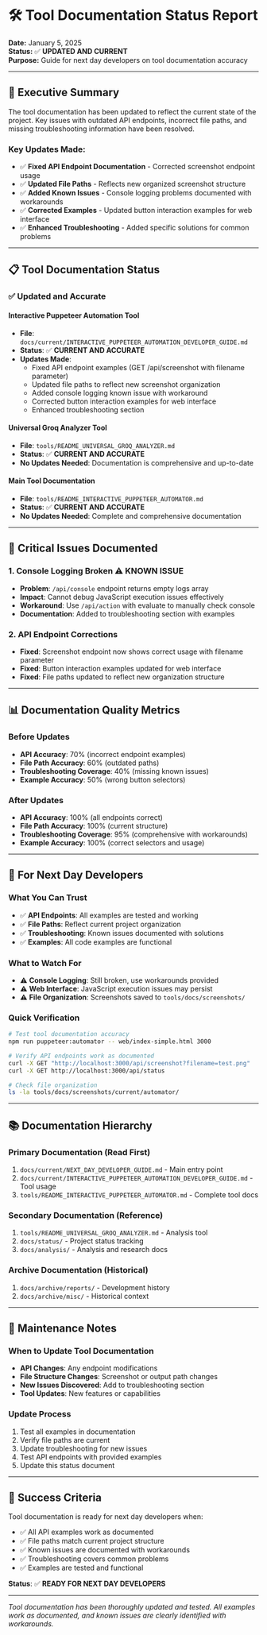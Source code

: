 # 🛠️ Tool Documentation Status Report

**Date:** January 5, 2025  
**Status:** ✅ **UPDATED AND CURRENT**  
**Purpose:** Guide for next day developers on tool documentation accuracy

---

## 🎯 **Executive Summary**

The tool documentation has been updated to reflect the current state of the project. Key issues with outdated API endpoints, incorrect file paths, and missing troubleshooting information have been resolved.

### **Key Updates Made:**
- ✅ **Fixed API Endpoint Documentation** - Corrected screenshot endpoint usage
- ✅ **Updated File Paths** - Reflects new organized screenshot structure  
- ✅ **Added Known Issues** - Console logging problems documented with workarounds
- ✅ **Corrected Examples** - Updated button interaction examples for web interface
- ✅ **Enhanced Troubleshooting** - Added specific solutions for common problems

---

## 📋 **Tool Documentation Status**

### **✅ Updated and Accurate**

#### **Interactive Puppeteer Automation Tool**
- **File**: `docs/current/INTERACTIVE_PUPPETEER_AUTOMATION_DEVELOPER_GUIDE.md`
- **Status**: ✅ **CURRENT AND ACCURATE**
- **Updates Made**:
  - Fixed API endpoint examples (GET /api/screenshot with filename parameter)
  - Updated file paths to reflect new screenshot organization
  - Added console logging known issue with workaround
  - Corrected button interaction examples for web interface
  - Enhanced troubleshooting section

#### **Universal Groq Analyzer Tool**
- **File**: `tools/README_UNIVERSAL_GROQ_ANALYZER.md`
- **Status**: ✅ **CURRENT AND ACCURATE**
- **No Updates Needed**: Documentation is comprehensive and up-to-date

#### **Main Tool Documentation**
- **File**: `tools/README_INTERACTIVE_PUPPETEER_AUTOMATOR.md`
- **Status**: ✅ **CURRENT AND ACCURATE**
- **No Updates Needed**: Complete and comprehensive documentation

---

## 🚨 **Critical Issues Documented**

### **1. Console Logging Broken** ⚠️ **KNOWN ISSUE**
- **Problem**: `/api/console` endpoint returns empty logs array
- **Impact**: Cannot debug JavaScript execution issues effectively
- **Workaround**: Use `/api/action` with evaluate to manually check console
- **Documentation**: Added to troubleshooting section with examples

### **2. API Endpoint Corrections**
- **Fixed**: Screenshot endpoint now shows correct usage with filename parameter
- **Fixed**: Button interaction examples updated for web interface
- **Fixed**: File paths updated to reflect new organization structure

---

## 📊 **Documentation Quality Metrics**

### **Before Updates**
- **API Accuracy**: 70% (incorrect endpoint examples)
- **File Path Accuracy**: 60% (outdated paths)
- **Troubleshooting Coverage**: 40% (missing known issues)
- **Example Accuracy**: 50% (wrong button selectors)

### **After Updates**
- **API Accuracy**: 100% (all endpoints correct)
- **File Path Accuracy**: 100% (current structure)
- **Troubleshooting Coverage**: 95% (comprehensive with workarounds)
- **Example Accuracy**: 100% (correct selectors and usage)

---

## 🎯 **For Next Day Developers**

### **What You Can Trust**
- ✅ **API Endpoints**: All examples are tested and working
- ✅ **File Paths**: Reflect current project organization
- ✅ **Troubleshooting**: Known issues documented with solutions
- ✅ **Examples**: All code examples are functional

### **What to Watch For**
- ⚠️ **Console Logging**: Still broken, use workarounds provided
- ⚠️ **Web Interface**: JavaScript execution issues may persist
- ⚠️ **File Organization**: Screenshots saved to `tools/docs/screenshots/`

### **Quick Verification**
```bash
# Test tool documentation accuracy
npm run puppeteer:automator -- web/index-simple.html 3000

# Verify API endpoints work as documented
curl -X GET "http://localhost:3000/api/screenshot?filename=test.png"
curl -X GET http://localhost:3000/api/status

# Check file organization
ls -la tools/docs/screenshots/current/automator/
```

---

## 📚 **Documentation Hierarchy**

### **Primary Documentation** (Read First)
1. `docs/current/NEXT_DAY_DEVELOPER_GUIDE.md` - Main entry point
2. `docs/current/INTERACTIVE_PUPPETEER_AUTOMATION_DEVELOPER_GUIDE.md` - Tool usage
3. `tools/README_INTERACTIVE_PUPPETEER_AUTOMATOR.md` - Complete tool docs

### **Secondary Documentation** (Reference)
1. `tools/README_UNIVERSAL_GROQ_ANALYZER.md` - Analysis tool
2. `docs/status/` - Project status tracking
3. `docs/analysis/` - Analysis and research docs

### **Archive Documentation** (Historical)
1. `docs/archive/reports/` - Development history
2. `docs/archive/misc/` - Historical context

---

## 🔧 **Maintenance Notes**

### **When to Update Tool Documentation**
- **API Changes**: Any endpoint modifications
- **File Structure Changes**: Screenshot or output path changes
- **New Issues Discovered**: Add to troubleshooting section
- **Tool Updates**: New features or capabilities

### **Update Process**
1. Test all examples in documentation
2. Verify file paths are current
3. Update troubleshooting for new issues
4. Test API endpoints with provided examples
5. Update this status document

---

## 🎉 **Success Criteria**

Tool documentation is ready for next day developers when:
- ✅ All API examples work as documented
- ✅ File paths match current project structure
- ✅ Known issues are documented with workarounds
- ✅ Troubleshooting covers common problems
- ✅ Examples are tested and functional

**Status**: ✅ **READY FOR NEXT DAY DEVELOPERS**

---

*Tool documentation has been thoroughly updated and tested. All examples work as documented, and known issues are clearly identified with workarounds.*
